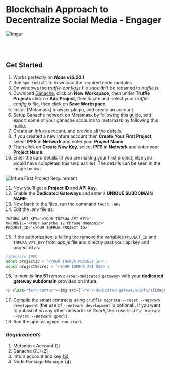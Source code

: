 # Blockchain Approach to Decentralize Social Media - Engager
![Imgur](https://i.imgur.com/ybWQCYY.png)

<br/><br/>

## Get Started
1. Works perfectly on ***Node v16.20.1***
2. Run ```npm install``` to download the required node modules.
3. On windows the *truffle-config.js* file shouldn't be renamed to *truffle.js*.
4. Download [Ganache], click on **New Workspace**, then under **Truffle Projects** click on **Add Project**, then locate and select your *truffle-config.js* file, then click on **Save Workspace**.
5. Install [Metamask] browser plugin, and create an account.
6. Setup Ganache network on Metamask by following this [guide], and export some of your ganache accounts to metamask by following this [guide.]
7. Create an [Infura] account, and provide all the details.
8. If you created a new infura account then **Create Your First Project**, select **IPFS** in **Network** and enter your **Project Name**.
9. Then click on **Create New Key**, select **IPFS** in **Network** and enter your **Project Name**.
10. Enter the card details (if you are making your first project, else you would have completed this step earlier).
The details can be seen in the image below:

![Infura First Project Requirement](https://i.imgur.com/fdvm6DY.jpg)

11. Now you'll get a **Project ID** and **API Key**.
12. Enable the **Dedicated Gateways** and enter a **UNIQUE SUBDOMAIN NAME**.
13. Now back to the files, run the command ```touch .env``` 
14. Edit the *.env* file as:

```
INFURA_API_KEY='<YOUR INFRUA API KEY>'
MNEMONIC='<Your Ganache 12 Phrase Mnemonic>'
PROJECT_ID='<YOUR INFRUA PROJECT ID>'
```

15. If the authorization is failing the remove the variables ```PROJECT_ID``` and ```INFURA_API_KEY``` from *app.js* file and directly past your api key and project id as:

```js
//Declare IPFS
const projectId = '<YOUR INFRUA PROJECT ID>';
const projectSecret = '<YOUR INFRUA API KEY>';
```

16. In *main.js* **line 51** remove ```<Your-dedicated-gateway>``` with your **dedicated gateway subdomain** provided on Infura.

```js
<p class="text-center"><img src={`<Your-dedicated-gateway>/ipfs/${image.hash}`} alt=""/></p>
```

17. Compile the smart contracts using ```truffle migrate --reset --network development``` (the use of ```--network development``` is optional). If you want to publish it on any other network like *Goerli*, then use ```truffle migrate --reset --network goerli```.
18. Run the app using ```npm run start```.

### _Requirements_
1. Metamask Account [(1)]
2. Ganache GUI [(2)]
3. Infura account and key [(3)]
4. Node Package Manager [(4)]

[//]: #

   [Ganache]: <https://trufflesuite.com/ganache/>
   [Infura]: <https://infura.io/>
   [guide]: <https://dapp-world.com/blogs/01/how-to-connect-ganache-with-metamask-and-deploy-smart-contracts-on-remix-without-1619847868947>
   [guide.]: <https://www.geeksforgeeks.org/how-to-set-up-ganche-with-metamask/#:~:text=Ganache%20CLI,on%20the%20ganache%20blockchain%20successfully.>
   [(1)]: <https://myterablock.medium.com/how-to-create-or-import-a-metamask-wallet-a551fc2f5a6b>
   [(2)]: <https://trufflesuite.com/docs/ganache/quickstart/>
   [(3)]: <https://blog.infura.io/post/getting-started-with-infura-28e41844cc89>
   [(4)]: <https://docs.npmjs.com/downloading-and-installing-node-js-and-npm/>